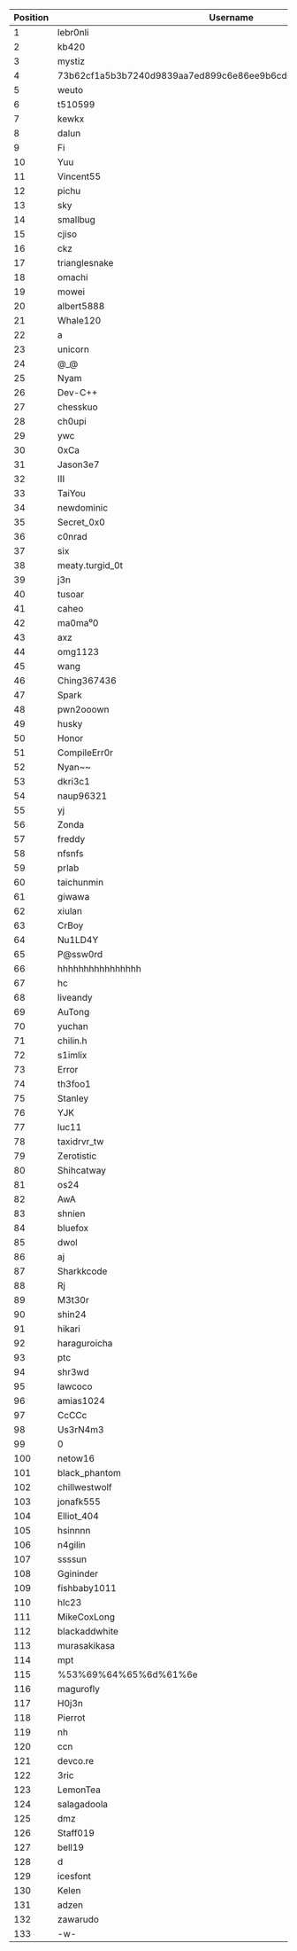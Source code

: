 | Position | Username     | Score |
|-------|---------------|-------|
|1      |lebr0nli        |7     |
|2      |kb420           |6     |
|3      |mystiz          |5     |
|4      |73b62cf1a5b3b7240d9839aa7ed899c6e86ee9b6cd65144e4a6d5c58bcddfea1|5     |
|5      |weuto           |5     |
|6      |t510599         |4     |
|7      |kewkx           |4     |
|8      |dalun           |4     |
|9      |Fi              |4     |
|10     |Yuu             |4     |
|11     |Vincent55       |4     |
|12     |pichu           |3     |
|13     |sky             |3     |
|14     |smallbug        |3     |
|15     |cjiso           |3     |
|16     |ckz             |3     |
|17     |trianglesnake   |3     |
|18     |omachi          |2     |
|19     |mowei           |2     |
|20     |albert5888      |2     |
|21     |Whale120        |2     |
|22     |a               |2     |
|23     |unicorn         |2     |
|24     |@_@             |2     |
|25     |Nyam            |2     |
|26     |Dev-C++         |2     |
|27     |chesskuo        |2     |
|28     |ch0upi          |2     |
|29     |ywc             |2     |
|30     |0xCa            |2     |
|31     |Jason3e7        |2     |
|32     |III             |2     |
|33     |TaiYou          |2     |
|34     |newdominic      |2     |
|35     |Secret_0x0      |2     |
|36     |c0nrad          |2     |
|37     |six             |2     |
|38     |meaty.turgid_0t |2     |
|39     |j3n             |2     |
|40     |tusoar          |2     |
|41     |caheo           |2     |
|42     |ma0ma⁰0         |2     |
|43     |axz             |2     |
|44     |omg1123         |2     |
|45     |wang            |2     |
|46     |Ching367436     |2     |
|47     |Spark           |2     |
|48     |pwn2ooown       |2     |
|49     |husky           |2     |
|50     |Honor           |2     |
|51     |CompileErr0r    |1     |
|52     |Nyan~~          |1     |
|53     |dkri3c1         |1     |
|54     |naup96321       |1     |
|55     |yj              |1     |
|56     |Zonda           |1     |
|57     |freddy          |1     |
|58     |nfsnfs          |1     |
|59     |prlab           |1     |
|60     |taichunmin      |1     |
|61     |giwawa          |1     |
|62     |xiulan          |1     |
|63     |CrBoy           |1     |
|64     |Nu1LD4Y         |1     |
|65     |P@ssw0rd        |1     |
|66     |hhhhhhhhhhhhhhhh|1     |
|67     |hc              |1     |
|68     |liveandy        |1     |
|69     |AuTong          |1     |
|70     |yuchan          |1     |
|71     |chilin.h        |1     |
|72     |s1imlix         |1     |
|73     |Error           |1     |
|74     |th3foo1         |1     |
|75     |Stanley         |1     |
|76     |YJK             |1     |
|77     |luc11           |1     |
|78     |taxidrvr_tw     |1     |
|79     |Zerotistic      |1     |
|80     |Shihcatway      |1     |
|81     |os24            |1     |
|82     |AwA             |1     |
|83     |shnien          |1     |
|84     |bluefox         |1     |
|85     |dwol            |1     |
|86     |aj              |1     |
|87     |Sharkkcode      |1     |
|88     |Rj              |1     |
|89     |M3t30r          |1     |
|90     |shin24          |1     |
|91     |hikari          |1     |
|92     |haraguroicha    |1     |
|93     |ptc             |1     |
|94     |shr3wd          |1     |
|95     |lawcoco         |1     |
|96     |amias1024       |1     |
|97     |CcCCc           |1     |
|98     |Us3rN4m3        |1     |
|99     |0               |1     |
|100    |netow16         |1     |
|101    |black_phantom   |1     |
|102    |chillwestwolf   |1     |
|103    |jonafk555       |1     |
|104    |Elliot_404      |1     |
|105    |hsinnnn         |1     |
|106    |n4gilin         |1     |
|107    |ssssun          |1     |
|108    |Ggininder       |1     |
|109    |fishbaby1011    |1     |
|110    |hlc23           |1     |
|111    |MikeCoxLong     |1     |
|112    |blackaddwhite   |1     |
|113    |murasakikasa    |1     |
|114    |mpt             |-95   |
|115    |%53%69%64%65%6d%61%6e|-96   |
|116    |magurofly       |-97   |
|117    |H0j3n           |-97   |
|118    |Pierrot         |-97   |
|119    |nh              |-98   |
|120    |ccn             |-98   |
|121    |devco.re        |-99   |
|122    |3ric            |-99   |
|123    |LemonTea        |-99   |
|124    |salagadoola     |-99   |
|125    |dmz             |-100  |
|126    |Staff019        |-100  |
|127    |bell19          |-100  |
|128    |d               |-100  |
|129    |icesfont        |-100  |
|130    |Kelen           |-100  |
|131    |adzen           |-100  |
|132    |zawarudo        |-100  |
|133    |-w-             |-100  |
